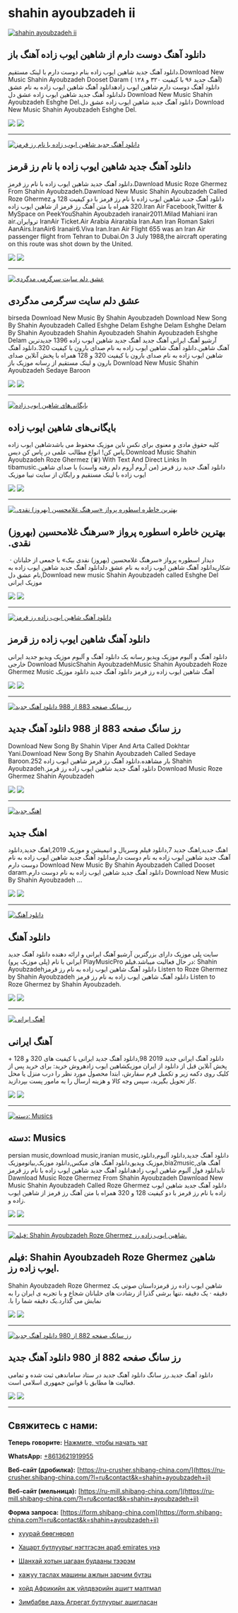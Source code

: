 # shahin ayoubzadeh ii

<a href="https://swt.shibang-china.com/?l=ru&img&k=shahin+ayoubzadeh+ii" target="_blank">![shahin ayoubzadeh ii](http://static.shibang-china.com/all-800x300/57.jpg)</a>

## دانلود آهنگ دوست دارم از شاهین ایوب زاده آهنگ باز
دانلود آهنگ جديد شاهین ایوب زاده بنام دوست دارم با لينک مستقيم.Download New Music Shahin Ayoubzadeh Dooset Daram ( آهنگ جديد ۹۶ با کيفيت ۳۲۰ و ۱۲۸) دانلود آهنگ دوست دارم شاهین ایوب زادهدانلود آهنگ شاهین ایوب زاده به نام عشق دلدانلود آهنگ جدید شاهین ایوب زاده عشق دل Download New Music Shahin Ayoubzadeh Eshghe Del.دانلود آهنگ جدید شاهین ایوب زاده عشق دل Download New Music Shahin Ayoubzadeh Eshghe Del.


<a href="https://whatsapp.shibangsoft.com/WhatsApp.php" target="_blank" title="WhatsApp">![](http://static.shibang-china.com/icon/whatsapp.png)</a> <a href="https://swt.shibang-china.com/?l=ru&icon&k=shahin+ayoubzadeh+ii" target="_blank">![](http://static.shibang-china.com/icon/chat-ru.png)</a>

---

<a href="https://swt.shibang-china.com/?l=ru&img&k=shahin+ayoubzadeh+ii" target="_blank">![دانلود آهنگ جدید شاهین ایوب زاده با نام رز قرمز](http://static.shibang-china.com/all-800x300/310.jpg)</a>

## دانلود آهنگ جدید شاهین ایوب زاده با نام رز قرمز
دانلود آهنگ جدید شاهین ایوب زاده با نام رز قرمز.Dawnload Music Roze Ghermez From Shahin Ayoubzadeh.Dawnload New Music Shahin Ayoubzadeh Called Roze Ghermez.دانلود آهنگ جدید شاهین ایوب زاده با نام رز قرمز با دو کیفیت 128 و 320 همراه با متن آهنگ رز قرمز از شاهین ایوب زاده.Iran Air Facebook,Twitter &amp; MySpace on PeekYouShahin Ayoubzadeh iranair2011.Milad Mahiani iran air.تروایران IranAir Ticket.Air Arabia Airarabia Iran.Aan Iran Roman Sakri AanAirs.IranAir6 Iranair6.Viva Iran.Iran Air Flight 655 was an Iran Air passenger flight from Tehran to Dubai.On 3 July 1988,the aircraft operating on this route was shot down by the United.


<a href="https://whatsapp.shibangsoft.com/WhatsApp.php" target="_blank" title="WhatsApp">![](http://static.shibang-china.com/icon/whatsapp.png)</a> <a href="https://swt.shibang-china.com/?l=ru&icon&k=shahin+ayoubzadeh+ii" target="_blank">![](http://static.shibang-china.com/icon/chat-ru.png)</a>

---

<a href="https://swt.shibang-china.com/?l=ru&img&k=shahin+ayoubzadeh+ii" target="_blank">![عشق دلم سایت سرگرمی مدگردی](http://static.shibang-china.com/all-800x300/341.jpg)</a>

## عشق دلم سایت سرگرمی مدگردی
birseda Download New Music By Shahin Ayoubzadeh Download New Song By Shahin Ayoubzadeh Called Eshghe Delam Eshghe Delam Eshghe Delam By Shahin Ayoubzadeh Shahin Ayoubzadeh Shahin Ayoubzadeh Eshghe Delam آرشیو آهنگ ایرانی آهنگ جديد آهنگ جديد شاهین ایوب زاده 1396 جديدترين آهنگ شاهین.دانلود آهنگ شاهین ایوب زاده به نام صدای بارون با کیفیت 320.دانلود آهنگ شاهین ایوب زاده به نام صدای بارون با کیفیت 320 و 128 همراه با پخش آنلاین صدای بارون و لینک مستقیم از رسانه موزیک باز Download New Music Shahin Ayoubzadeh Sedaye Baroon


<a href="https://whatsapp.shibangsoft.com/WhatsApp.php" target="_blank" title="WhatsApp">![](http://static.shibang-china.com/icon/whatsapp.png)</a> <a href="https://swt.shibang-china.com/?l=ru&icon&k=shahin+ayoubzadeh+ii" target="_blank">![](http://static.shibang-china.com/icon/chat-ru.png)</a>

---

<a href="https://swt.shibang-china.com/?l=ru&img&k=shahin+ayoubzadeh+ii" target="_blank">![بایگانی‌های شاهین ایوب زاده](http://static.shibang-china.com/all-800x300/1485.jpg)</a>

## بایگانی‌های شاهین ایوب زاده
کلیه حقوق مادی و معنوی برای نکس ناین موزیک محفوظ می باشدشاهین ایوب زاده پاس کن! انواع مطالب علمی در پاس کن دیس.Download Music Shahin Ayoubzadeh Roze Ghermez (♛) With Text And Direct Links In tibamusic.دانلود آهنگ جدید رز قرمز (من آروم آروم دلم رفته واست) با صدای شاهین ایوب زاده با لینک مستقیم و رایگان از سایت تیبا موزیک


<a href="https://whatsapp.shibangsoft.com/WhatsApp.php" target="_blank" title="WhatsApp">![](http://static.shibang-china.com/icon/whatsapp.png)</a> <a href="https://swt.shibang-china.com/?l=ru&icon&k=shahin+ayoubzadeh+ii" target="_blank">![](http://static.shibang-china.com/icon/chat-ru.png)</a>

---

<a href="https://swt.shibang-china.com/?l=ru&img&k=shahin+ayoubzadeh+ii" target="_blank">![‫بهترین خاطره اسطوره پرواز &#171;سرهنگ غلامحسین (بهروز) نقدی.](http://static.shibang-china.com/all-800x300/582.jpg)</a>

## ‫بهترین خاطره اسطوره پرواز &#171;سرهنگ غلامحسین (بهروز) نقدی.
&nbsp;&#0183;&#32;دیدار اسطوره پرواز &#171;سرهنگ غلامحسین (بهروز) نقدی بیک&#187; با جمعی از خلبانان شکاریدانلود آهنگ شاهین ایوب زاده به نام عشق دلدانلود آهنگ جدید شاهین ایوب زاده به نام عشق دل,Download new music Shahin Ayoubzadeh called Eshghe Del موزیک ایرانی


<a href="https://whatsapp.shibangsoft.com/WhatsApp.php" target="_blank" title="WhatsApp">![](http://static.shibang-china.com/icon/whatsapp.png)</a> <a href="https://swt.shibang-china.com/?l=ru&icon&k=shahin+ayoubzadeh+ii" target="_blank">![](http://static.shibang-china.com/icon/chat-ru.png)</a>

---

<a href="https://swt.shibang-china.com/?l=ru&img&k=shahin+ayoubzadeh+ii" target="_blank">![دانلود آهنگ شاهین ایوب زاده رز قرمز](http://static.shibang-china.com/all-800x300/430.jpg)</a>

## دانلود آهنگ شاهین ایوب زاده رز قرمز
دانلود آهنگ و آلبوم موزیک ویدیو رسانه یک دانلود آهنگ و آلبوم موزیک ویدیو جدید ایرانی خارجی Download MusicShahin AyoubzadehMusic Shahin Ayoubzadeh Roze Ghermez Music آهنگ شاهین ایوب زاده رز قرمز دانلود آهنگ جدید دانلود موزیک


<a href="https://whatsapp.shibangsoft.com/WhatsApp.php" target="_blank" title="WhatsApp">![](http://static.shibang-china.com/icon/whatsapp.png)</a> <a href="https://swt.shibang-china.com/?l=ru&icon&k=shahin+ayoubzadeh+ii" target="_blank">![](http://static.shibang-china.com/icon/chat-ru.png)</a>

---

<a href="https://swt.shibang-china.com/?l=ru&img&k=shahin+ayoubzadeh+ii" target="_blank">![رز سانگ صفحه 883 از 988 دانلود آهنگ جدید](http://static.shibang-china.com/all-800x300/468.jpg)</a>

## رز سانگ صفحه 883 از 988 دانلود آهنگ جدید
Download New Song By Shahin Viper And Arta Called Dokhtar Yani.Download New Song By Shahin Ayoubzadeh Called Sedaye Baroon.252 بار مشاهده.دانلود آهنگ رز قرمز شاهین ایوب زاده Shahin Ayoubzadeh.دانلود آهنگ جدید شاهین ایوب زاده رز قرمز Download Music Roze Ghermez Shahin Ayoubzadeh


<a href="https://whatsapp.shibangsoft.com/WhatsApp.php" target="_blank" title="WhatsApp">![](http://static.shibang-china.com/icon/whatsapp.png)</a> <a href="https://swt.shibang-china.com/?l=ru&icon&k=shahin+ayoubzadeh+ii" target="_blank">![](http://static.shibang-china.com/icon/chat-ru.png)</a>

---

<a href="https://swt.shibang-china.com/?l=ru&img&k=shahin+ayoubzadeh+ii" target="_blank">![اهنگ جدید](http://static.shibang-china.com/all-800x300/527.jpg)</a>

## اهنگ جدید
اهنگ جدید,اهنگ جدید 7,دانلود فیلم وسریال و انیمیشن و موزیک 2019,اهنگ جدید,دانلود آهنگ جدید شاهین ایوب زاده به نام دوست دارمدانلود آهنگ جدید شاهین ایوب زاده به نام دوست دارم Download New Music By Shahin Ayoubzadeh Called Dooset daram.دانلود آهنگ جدید شاهین ایوب زاده به نام دوست دارم Download New Music By Shahin Ayoubzadeh …


<a href="https://whatsapp.shibangsoft.com/WhatsApp.php" target="_blank" title="WhatsApp">![](http://static.shibang-china.com/icon/whatsapp.png)</a> <a href="https://swt.shibang-china.com/?l=ru&icon&k=shahin+ayoubzadeh+ii" target="_blank">![](http://static.shibang-china.com/icon/chat-ru.png)</a>

---

<a href="https://swt.shibang-china.com/?l=ru&img&k=shahin+ayoubzadeh+ii" target="_blank">![دانلود آهنگ](http://static.shibang-china.com/all-800x300/449.jpg)</a>

## دانلود آهنگ
سایت پلی موزیک دارای بزرگترین آرشیو آهنگ ایرانی و ارائه دهنده دانلود آهنگ جدید ایرانی با نام (پلی موزیک پرو) PlayMusicPro در حال فعالیت میباشد.فیلم: Shahin Ayoubzadehدانلود آهنگ شاهین ایوب زاده به نام رز قرمز Listen to Roze Ghermez by Shahin Ayoubzadeh دانلود آهنگ شاهین ایوب زاده به نام رز قرمز Listen to Roze Ghermez by Shahin Ayoubzadeh.


<a href="https://whatsapp.shibangsoft.com/WhatsApp.php" target="_blank" title="WhatsApp">![](http://static.shibang-china.com/icon/whatsapp.png)</a> <a href="https://swt.shibang-china.com/?l=ru&icon&k=shahin+ayoubzadeh+ii" target="_blank">![](http://static.shibang-china.com/icon/chat-ru.png)</a>

---

<a href="https://swt.shibang-china.com/?l=ru&img&k=shahin+ayoubzadeh+ii" target="_blank">![آهنگ ايرانی](http://static.shibang-china.com/all-800x300/179.jpg)</a>

## آهنگ ايرانی
دانلود آهنگ ايرانی جدید 2019 98,دانلود آهنگ جديد ايرانی با کیفیت های 320 و 128 + پخش آنلاین قبل از دانلود از ایران موزیکشاهین ایوب زادهروش خرید: برای خرید پس از کلیک روی دکمه زیر و تکمیل فرم سفارش، ابتدا محصول مورد نظر را درب منزل یا محل کار تحویل بگیرید، سپس وجه کالا و هزینه ارسال را به مامور پست بپردازید.


<a href="https://whatsapp.shibangsoft.com/WhatsApp.php" target="_blank" title="WhatsApp">![](http://static.shibang-china.com/icon/whatsapp.png)</a> <a href="https://swt.shibang-china.com/?l=ru&icon&k=shahin+ayoubzadeh+ii" target="_blank">![](http://static.shibang-china.com/icon/chat-ru.png)</a>

---

<a href="https://swt.shibang-china.com/?l=ru&img&k=shahin+ayoubzadeh+ii" target="_blank">![دسته: Musics](http://static.shibang-china.com/all-800x300/439.jpg)</a>

## دسته: Musics
persian music,download music,iranian music,دانلود آهنگ جدید,دانلود آلبوم,دانلود موزیک ویدیو,دانلود آهنگ های میکس,دانلود موزیک,بیاتوموزیک,bia2music,آهنگ های تابدانلود فول آلبوم شاهین ایوب زادهدانلود آهنگ جدید شاهین ایوب زاده با نام رز قرمز Dawnload Music Roze Ghermez From Shahin Ayoubzadeh Dawnload New Music Shahin Ayoubzadeh Called Roze Ghermez دانلود آهنگ جدید شاهین ایوب زاده با نام رز قرمز با دو کیفیت 128 و 320 همراه با متن آهنگ رز قرمز از شاهین ایوب زاده و.


<a href="https://whatsapp.shibangsoft.com/WhatsApp.php" target="_blank" title="WhatsApp">![](http://static.shibang-china.com/icon/whatsapp.png)</a> <a href="https://swt.shibang-china.com/?l=ru&icon&k=shahin+ayoubzadeh+ii" target="_blank">![](http://static.shibang-china.com/icon/chat-ru.png)</a>

---

<a href="https://swt.shibang-china.com/?l=ru&img&k=shahin+ayoubzadeh+ii" target="_blank">![فیلم: Shahin Ayoubzadeh Roze Ghermez شاهين ايوب زاده رز.](http://static.shibang-china.com/all-800x300/490.jpg)</a>

## فیلم: Shahin Ayoubzadeh Roze Ghermez شاهين ايوب زاده رز.
Shahin Ayoubzadeh Roze Ghermez شاهين ايوب زاده رز قرمز‫داستان صوتی یک دقیقه&nbsp;&#0183;&#32;یک دقیقه ،تنها برشی گذرا از رشادت های خلبانان شجاع و با تجربه ی ایران را به نمایش می گذارد.یک دقیقه شما را با.


<a href="https://whatsapp.shibangsoft.com/WhatsApp.php" target="_blank" title="WhatsApp">![](http://static.shibang-china.com/icon/whatsapp.png)</a> <a href="https://swt.shibang-china.com/?l=ru&icon&k=shahin+ayoubzadeh+ii" target="_blank">![](http://static.shibang-china.com/icon/chat-ru.png)</a>

---

<a href="https://swt.shibang-china.com/?l=ru&img&k=shahin+ayoubzadeh+ii" target="_blank">![رز سانگ صفحه 882 از 980 دانلود آهنگ جدید](http://static.shibang-china.com/all-800x300/126.jpg)</a>

## رز سانگ صفحه 882 از 980 دانلود آهنگ جدید
دانلود آهنگ جدید.رز سانگ دانلود آهنگ جدید در ستاد ساماندهی ثبت شده و تمامی فعالیت ها مطابق با قوانین جمهوری اسلامی است.

<a href="https://whatsapp.shibangsoft.com/WhatsApp.php" target="_blank" title="WhatsApp">![](http://static.shibang-china.com/icon/whatsapp.png)</a> <a href="https://swt.shibang-china.com/?l=ru&icon&k=shahin+ayoubzadeh+ii" target="_blank">![](http://static.shibang-china.com/icon/chat-ru.png)</a>

---
## Свяжитесь с нами:

**Теперь говорите:** [Нажмите, чтобы начать чат](https://swt.shibang-china.com?l=ru&contact&k=shahin+ayoubzadeh+ii)

**WhatsApp:**  [+8613621919955](https://whatsapp.shibangsoft.com/WhatsApp.php)

**Веб-сайт (дробилка):** [https://ru-crusher.shibang-china.com/](https://ru-crusher.shibang-china.com/?l=ru&contact&k=shahin+ayoubzadeh+ii)

**Веб-сайт (мельница):** [https://ru-mill.shibang-china.com/](https://ru-mill.shibang-china.com/?l=ru&contact&k=shahin+ayoubzadeh+ii)

**Форма запроса:** [https://form.shibang-china.com](https://form.shibang-china.com?l=ru&contact&k=shahin+ayoubzadeh+ii)

* [хуурай бөөгнөрөл](../130/%D1%85%D1%83%D1%83%D1%80%D0%B0%D0%B9%20%D0%B1%D3%A9%D3%A9%D0%B3%D0%BD%D3%A9%D1%80%D3%A9%D0%BB.md)

* [Хацарт бутлуурыг нэгтгэсэн араб emirates үнэ](../128/%D0%A5%D0%B0%D1%86%D0%B0%D1%80%D1%82%20%D0%B1%D1%83%D1%82%D0%BB%D1%83%D1%83%D1%80%D1%8B%D0%B3%20%D0%BD%D1%8D%D0%B3%D1%82%D0%B3%D1%8D%D1%81%D1%8D%D0%BD%20%D0%B0%D1%80%D0%B0%D0%B1%20emirates%20%D2%AF%D0%BD%D1%8D.md)

* [Шанхай хотын цагаан будааны тээрэм](../127/%D0%A8%D0%B0%D0%BD%D1%85%D0%B0%D0%B9%20%D1%85%D0%BE%D1%82%D1%8B%D0%BD%20%D1%86%D0%B0%D0%B3%D0%B0%D0%B0%D0%BD%20%D0%B1%D1%83%D0%B4%D0%B0%D0%B0%D0%BD%D1%8B%20%D1%82%D1%8D%D1%8D%D1%80%D1%8D%D0%BC.md)

* [хажуу таслах машины ажлын зарчим бүтэц](../130/%D1%85%D0%B0%D0%B6%D1%83%D1%83%20%D1%82%D0%B0%D1%81%D0%BB%D0%B0%D1%85%20%D0%BC%D0%B0%D1%88%D0%B8%D0%BD%D1%8B%20%D0%B0%D0%B6%D0%BB%D1%8B%D0%BD%20%D0%B7%D0%B0%D1%80%D1%87%D0%B8%D0%BC%20%D0%B1%D2%AF%D1%82%D1%8D%D1%86.md)

* [хойд Африкийн аж үйлдвэрийн ашигт малтмал](../130/%D1%85%D0%BE%D0%B9%D0%B4%20%D0%90%D1%84%D1%80%D0%B8%D0%BA%D0%B8%D0%B9%D0%BD%20%D0%B0%D0%B6%20%D2%AF%D0%B9%D0%BB%D0%B4%D0%B2%D1%8D%D1%80%D0%B8%D0%B9%D0%BD%20%D0%B0%D1%88%D0%B8%D0%B3%D1%82%20%D0%BC%D0%B0%D0%BB%D1%82%D0%BC%D0%B0%D0%BB.md)

* [Зимбабве дахь Агрегат бутлуурыг ашигласан](../129/%D0%97%D0%B8%D0%BC%D0%B1%D0%B0%D0%B1%D0%B2%D0%B5%20%D0%B4%D0%B0%D1%85%D1%8C%20%D0%90%D0%B3%D1%80%D0%B5%D0%B3%D0%B0%D1%82%20%D0%B1%D1%83%D1%82%D0%BB%D1%83%D1%83%D1%80%D1%8B%D0%B3%20%D0%B0%D1%88%D0%B8%D0%B3%D0%BB%D0%B0%D1%81%D0%B0%D0%BD.md)